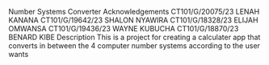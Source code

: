 Number Systems Converter
Acknowledgements
CT101/G/20075/23 LENAH KANANA
CT101/G/19642/23 SHALON NYAWIRA
CT101/G/18328/23 ELIJAH OMWANSA
CT101/G/19436/23 WAYNE KUBUCHA 
CT101/G/18870/23 BENARD KIBE
Description
This is a project for creating a calculater app that converts in between the 4 computer number systems 
according to the user wants

